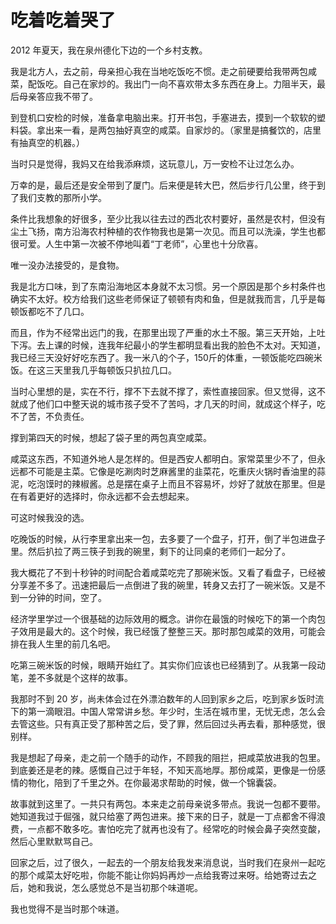 # 吃着吃着哭了

2012 年夏天，我在泉州德化下边的一个乡村支教。 

我是北方人，去之前，母亲担心我在当地吃饭吃不惯。走之前硬要给我带两包咸菜，配饭吃。自己在家炒的。我出门一向不喜欢带太多东西在身上。力阻半天，最后母亲答应我不带了。 

到登机口安检的时候，准备拿电脑出来。打开书包，手塞进去，摸到一个软软的塑料袋。拿出来一看，是两包抽好真空的咸菜。自家炒的。（家里是搞餐饮的，店里有抽真空的机器。） 

当时只是觉得，我妈又在给我添麻烦，这玩意儿，万一安检不让过怎么办。 

万幸的是，最后还是安全带到了厦门。后来便是转大巴，然后步行几公里，终于到了我们支教的那所小学。 

条件比我想象的好很多，至少比我以往去过的西北农村要好，虽然是农村，但没有尘土飞扬，南方沿海农村种植的农作物我也是第一次见。而且可以洗澡，学生也都很可爱。人生中第一次被不停地叫着“丁老师”，心里也十分欣喜。 

唯一没办法接受的，是食物。 

我是北方口味，到了东南沿海地区本身就不太习惯。另一个原因是那个乡村条件也确实不太好。校方给我们这些老师保证了顿顿有肉和鱼，但是就我而言，几乎是每顿饭都吃不了几口。 

而且，作为不经常出远门的我，在那里出现了严重的水土不服。第三天开始，上吐下泻。去上课的时候，连我年纪最小的学生都明显看出我的脸色不太对。天知道，我已经三天没好好吃东西了。我一米八的个子，150斤的体重，一顿饭能吃四碗米饭。在这三天里我几乎每顿饭只扒拉几口。 

当时心里想的是，实在不行，撑不下去就不撑了，索性直接回家。但又觉得，这不就成了他们口中整天说的城市孩子受不了苦吗，才几天的时间，就成这个样子，吃不了苦，不负责任。 

撑到第四天的时候，想起了袋子里的两包真空咸菜。 

咸菜这东西，不知道外地人是怎样的。但是西安人都明白。家常菜里少不了，但永远都不可能是主菜。它像是吃涮肉时芝麻酱里的韭菜花，吃重庆火锅时香油里的蒜泥，吃泡馍时的辣椒酱。总是摆在桌子上而且不容易坏，炒好了就放在那里。但是在有着更好的选择时，你永远都不会去想起来。 

可这时候我没的选。 

吃晚饭的时候，从行李里拿出来一包，去多要了一个盘子，打开，倒了半包进盘子里。然后扒拉了两三筷子到我的碗里，剩下的让同桌的老师们一起分了。 

我大概花了不到十秒钟的时间配合着咸菜吃完了那碗米饭。又看了看盘子，已经被分享差不多了。迅速把最后一点倒进了我的碗里，转身又去打了一碗米饭。又是不到一分钟的时间，空了。 

经济学里学过一个很基础的边际效用的概念。讲你在最饿的时候吃下的第一个肉包子效用是最大的。这个时候，我已经饿了整整三天。那时那包咸菜的效用，可能会排在我人生里的前几名吧。 

吃第三碗米饭的时候，眼睛开始红了。其实你们应该也已经猜到了。从我第一段动笔，差不多就是个这样的故事。 

我那时不到 20 岁，尚未体会过在外漂泊数年的人回到家乡之后，吃到家乡饭时流下的第一滴眼泪。中国人常常讲乡愁。年少时，生活在城市里，无忧无虑，怎么会去管这些。只有真正受了那种苦之后，受了罪，然后回过头再去看，那种感觉，很别样。 

我是想起了母亲，走之前一个随手的动作，不顾我的阻拦，把咸菜放进我的包里。到底姜还是老的辣。感慨自己过于年轻，不知天高地厚。那份咸菜，更像是一份感情的物化，陪到了千里之外。在你最渴求帮助的时候，做一个锦囊袋。 

故事就到这里了。一共只有两包。本来走之前母亲说多带点。我说一包都不要带。她知道我过于倔强，就只给塞了两包进来。接下来的日子，就是一丁点都舍不得浪费，一点都不敢多吃。害怕吃完了就再也没有了。经常吃的时候会鼻子突然变酸，然后心里默默骂自己。 

回家之后，过了很久，一起去的一个朋友给我发来消息说，当时我们在泉州一起吃的那个咸菜太好吃啦，你能不能让你妈妈再炒一点给我寄过来呀。给她寄过去之后，她和我说，怎么感觉总不是当初那个味道呢。 

我也觉得不是当时那个味道。